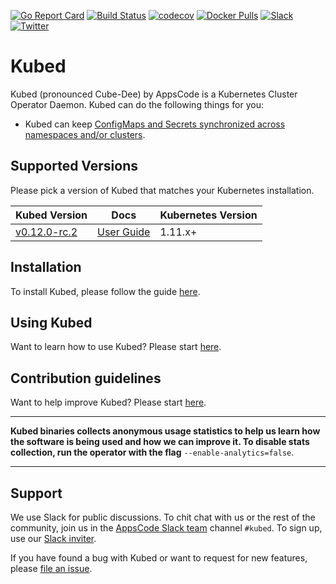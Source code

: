 [![Go Report Card](https://goreportcard.com/badge/github.com/appscode/kubed)](https://goreportcard.com/report/github.com/appscode/kubed)
[![Build Status](https://github.com/appscode/kubed/workflows/CI/badge.svg)](https://github.com/appscode/kubed/actions?workflow=CI)
[![codecov](https://codecov.io/gh/appscode/kubed/branch/master/graph/badge.svg)](https://codecov.io/gh/appscode/kubed)
[![Docker Pulls](https://img.shields.io/docker/pulls/appscode/kubed.svg)](https://hub.docker.com/r/appscode/kubed/)
[![Slack](https://slack.appscode.com/badge.svg)](https://slack.appscode.com)
[![Twitter](https://img.shields.io/twitter/follow/appscodehq.svg?style=social&logo=twitter&label=Follow)](https://twitter.com/intent/follow?screen_name=AppsCodeHQ)

# Kubed
Kubed (pronounced Cube-Dee) by AppsCode is a Kubernetes Cluster Operator Daemon. Kubed can do the following things for you:

 - Kubed can keep [ConfigMaps and Secrets synchronized across namespaces and/or clusters](https://appscode.com/products/kubed/latest/guides/config-syncer/).


## Supported Versions
Please pick a version of Kubed that matches your Kubernetes installation.

| Kubed Version                                                     | Docs                                                            | Kubernetes Version |
|-------------------------------------------------------------------|-----------------------------------------------------------------|--------------------|
| [v0.12.0-rc.2](https://github.com/appscode/kubed/releases/tag/v0.12.0-rc.2) | [User Guide](https://appscode.com/products/kubed/v0.12.0-rc.2/)      | 1.11.x+            |

## Installation
To install Kubed, please follow the guide [here](https://appscode.com/products/kubed/latest/setup/install/).

## Using Kubed
Want to learn how to use Kubed? Please start [here](https://appscode.com/products/kubed/latest/).

## Contribution guidelines
Want to help improve Kubed? Please start [here](https://appscode.com/products/kubed/latest/welcome/contributing/).

---

**Kubed binaries collects anonymous usage statistics to help us learn how the software is being used and how we can improve it. To disable stats collection, run the operator with the flag** `--enable-analytics=false`.

---

## Support
We use Slack for public discussions. To chit chat with us or the rest of the community, join us in the [AppsCode Slack team](https://appscode.slack.com/messages/C6HSHCKBL/details/) channel `#kubed`. To sign up, use our [Slack inviter](https://slack.appscode.com/).

If you have found a bug with Kubed or want to request for new features, please [file an issue](https://github.com/appscode/kubed/issues/new).
